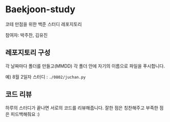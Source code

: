 # Baekjoon-study
코테 만점을 위한 백준 스터디 레포지토리

참여자: 박주찬, 김유진

## 레포지토리 구성

각 날짜마다 폴더를 만들고(MMDD) 각 폴더 안에 자기의 이름으로 파일을 푸시합니다.

예) 8월 2일자 스터디 : `./0802/juchan.py`

## 코드 리뷰

하루의 스터디가 끝나면 서로의 코드를 리뷰해줍니다.
잘한 점은 칭찬해주고 부족한 점은 피드백해줘요 :)